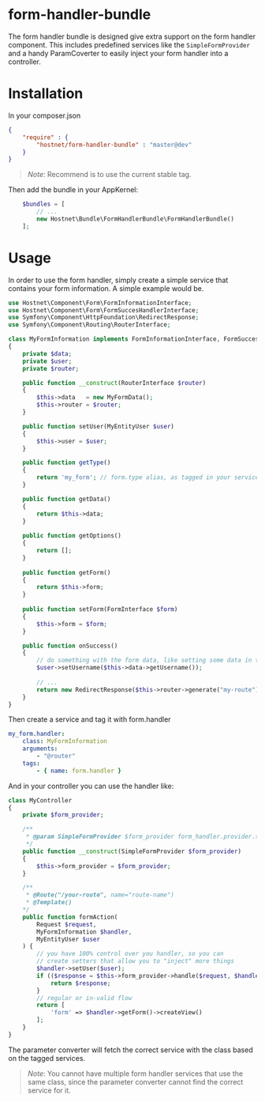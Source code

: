 form-handler-bundle
===================
The form handler bundle is designed give extra support on the form handler component. This includes predefined services like the ```SimpleFormProvider``` and a handy ParamCoverter to easily inject your form handler into a controller.

# Installation

In your composer.json
```json
{
    "require" : {
        "hostnet/form-handler-bundle" : "master@dev"
    }
}
```
>*Note*: Recommend is to use the current stable tag.

Then add the bundle in your AppKernel:
```php
    $bundles = [
        // ...
        new Hostnet\Bundle\FormHandlerBundle\FormHandlerBundle()
    ];
```

# Usage

In order to use the form handler, simply create a simple service that contains your form information. A simple example would be.

```php
use Hostnet\Component\Form\FormInformationInterface;
use Hostnet\Component\Form\FormSuccesHandlerInterface;
use Symfony\Component\HttpFoundation\RedirectResponse;
use Symfony\Component\Routing\RouterInterface;

class MyFormInformation implements FormInformationInterface, FormSuccesHandlerInterface
{
    private $data;
    private $user;
    private $router;

    public function __construct(RouterInterface $router)
    {
        $this->data   = new MyFormData();
        $this->router = $router;
    }

    public function setUser(MyEntityUser $user)
    {
        $this->user = $user;
    }

    public function getType()
    {
        return 'my_form'; // form.type alias, as tagged in your services.yml
    }

    public function getData()
    {
        return $this->data;
    }
    
    public function getOptions()
    {
        return [];
    }
    
    public function getForm()
    {
        return $this->form;
    }
    
    public function setForm(FormInterface $form)
    {
        $this->form = $form;
    }

    public function onSuccess()
    {
        // do something with the form data, like setting some data in the user
        $user->setUsername($this->data->getUsername());
        
        // ...
        return new RedirectResponse($this->router->generate("my-route"));
    }
}
```
Then create a service and tag it with form.handler
```yaml
my_form.handler:
    class: MyFormInformation
    arguments:
        - "@router"
    tags:
        - { name: form.handler }
```
And in your controller you can use the handler like:
```php
class MyController
{
    private $form_provider;

    /**
     * @param SimpleFormProvider $form_provider form_handler.provider.simple 
     */
    public function __construct(SimpleFormProvider $form_provider)
    {
        $this->form_provider = $form_provider;
    }

    /**
     * @Route("/your-route", name="route-name")
     * @Template()
    */
    public function formAction(
        Request $request, 
        MyFormInformation $handler,
        MyEntityUser $user
    ) {
        // you have 100% control over you handler, so you can
        // create setters that allow you to "inject" more things
        $handler->setUser($user);
        if (($response = $this->form_provider->handle($request, $handler)) instanceof RedirectResponse) {
            return $response;
        }
        // regular or in-valid flow
        return [
            'form' => $handler->getForm()->createView()
        ];
    }
}
```
The parameter converter will fetch the correct service with the class based on the tagged services.

>*Note*: You cannot have multiple form handler services that use the same class, since the parameter converter cannot find the correct service for it.
